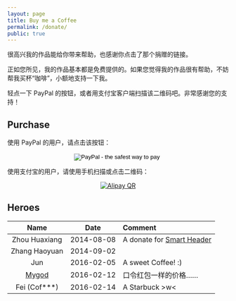 ```yaml
---
layout: page
title: Buy me a Coffee
permalink: /donate/
public: true
---
```


很高兴我的作品能给你带来帮助，也感谢你点击了那个捐赠的链接。

正如您所见，我的作品基本都是免费提供的。如果您觉得我的作品很有帮助，不妨帮我买杯“咖啡”，小额地支持一下我。

轻点一下 PayPal 的按钮，或者用支付宝客户端扫描该二维码吧。非常感谢您的支持！

## Purchase

使用 PayPal 的用户，请点击该按钮：

<form style="text-align:center" action="https://www.paypal.com/cgi-bin/webscr" method="post" target="_top">
<input type="hidden" name="cmd" value="_donations"> <input type="hidden" name="business" value="laobubu@gmail.com"> <input type="hidden" name="lc" value="US"> <input type="hidden" name="item_name" value="laobubu.net"> <input type="hidden" name="no_note" value="0"> <input type="hidden" name="currency_code" value="USD"> <input type="hidden" name="bn" value="PP-DonationsBF:btn_donateCC_LG.gif:NonHostedGuest"> 
<input type="image" src="https://www.paypalobjects.com/en_US/i/btn/btn_donateCC_LG.gif" border="0" name="submit" alt="PayPal - the safest way to pay"> 
<img alt="" border="0" src="https://www.paypalobjects.com/en_US/i/scr/pixel.gif" width="1" height="1">
</form>

使用支付宝的用户，请使用手机扫描或点击二维码：

<p style="text-align:center">
<a href="https://qr.alipay.com/apvqu49h7662kez218">
<img alt="Alipay QR" src="//laobubu.net/image/alipay.png">
</a>
</p>

## Heroes

| Name | Date | Comment |
|:----:|:----:|:--------|
|Zhou Huaxiang|2014-08-08| A donate for  [Smart Header] |
|Zhang Haoyuan|2014-09-02| |
|Jun|2016-02-05| A sweet Coffee! :) |
|[Mygod](http://mygod.tk/)|2016-02-12| 口令红包一样的价格…… |
|Fei (Cof\*\*\*)|2016-02-14| A Starbuck >w< |

[Smart Header]: /archives/chrome-smart-header/